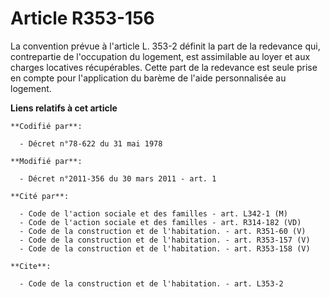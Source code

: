 # Article R353-156

La convention prévue à l'article L. 353-2 définit la part de la redevance qui, contrepartie de l'occupation du logement, est
assimilable au loyer et aux charges locatives récupérables. Cette part de la redevance est seule prise en compte pour
l'application du barème de l'aide personnalisée au logement.

**Liens relatifs à cet article**

	**Codifié par**:

	  - Décret n°78-622 du 31 mai 1978

	**Modifié par**:

	  - Décret n°2011-356 du 30 mars 2011 - art. 1

	**Cité par**:

	  - Code de l'action sociale et des familles - art. L342-1 (M)
	  - Code de l'action sociale et des familles - art. R314-182 (VD)
	  - Code de la construction et de l'habitation. - art. R351-60 (V)
	  - Code de la construction et de l'habitation. - art. R353-157 (V)
	  - Code de la construction et de l'habitation. - art. R353-158 (V)

	**Cite**:

	  - Code de la construction et de l'habitation. - art. L353-2
